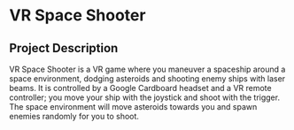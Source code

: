 # VR Space Shooter

## Project Description
VR Space Shooter is a VR game where you maneuver a spaceship around a space environment, dodging asteroids and shooting enemy ships with laser beams. It is controlled by a Google Cardboard headset and a VR remote controller; you move your ship with the joystick and shoot with the trigger. The space environment will move asteroids towards you and spawn enemies randomly for you to shoot.
